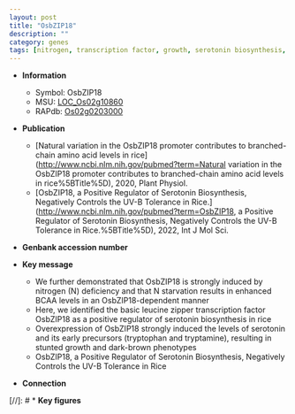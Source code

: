 ```yaml
---
layout: post
title: "OsbZIP18"
description: ""
category: genes
tags: [nitrogen, transcription factor, growth, serotonin biosynthesis, UV-B tolerance]
---
```


* **Information**  
    + Symbol: OsbZIP18  
    + MSU: [LOC_Os02g10860](http://rice.uga.edu/cgi-bin/ORF_infopage.cgi?orf=LOC_Os02g10860)  
    + RAPdb: [Os02g0203000](https://rapdb.dna.affrc.go.jp/locus/?name=Os02g0203000)  

* **Publication**  
    + [Natural variation in the OsbZIP18 promoter contributes to branched-chain amino acid levels in rice](http://www.ncbi.nlm.nih.gov/pubmed?term=Natural variation in the OsbZIP18 promoter contributes to branched-chain amino acid levels in rice%5BTitle%5D), 2020, Plant Physiol.
    + [OsbZIP18, a Positive Regulator of Serotonin Biosynthesis, Negatively Controls the UV-B Tolerance in Rice.](http://www.ncbi.nlm.nih.gov/pubmed?term=OsbZIP18, a Positive Regulator of Serotonin Biosynthesis, Negatively Controls the UV-B Tolerance in Rice.%5BTitle%5D), 2022, Int J Mol Sci.

* **Genbank accession number**  

* **Key message**  
    + We further demonstrated that OsbZIP18 is strongly induced by nitrogen (N) deficiency and that N starvation results in enhanced BCAA levels in an OsbZIP18-dependent manner
    + Here, we identified the basic leucine zipper transcription factor OsbZIP18 as a positive regulator of serotonin biosynthesis in rice
    + Overexpression of OsbZIP18 strongly induced the levels of serotonin and its early precursors (tryptophan and tryptamine), resulting in stunted growth and dark-brown phenotypes
    + OsbZIP18, a Positive Regulator of Serotonin Biosynthesis, Negatively Controls the UV-B Tolerance in Rice

* **Connection**  

[//]: # * **Key figures**  



